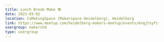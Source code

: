 ```yaml
---
title: Lunch Break Make 🛠️
date: 2023-03-02
location: CoMakingSpace (Makerspace Heidelberg), Heidelberg
link: https://www.meetup.com/heidelberg-makers-meetup/events/mvqjtsyfcfbdb/
usergroup: makershd
type: usergroup
---
```

